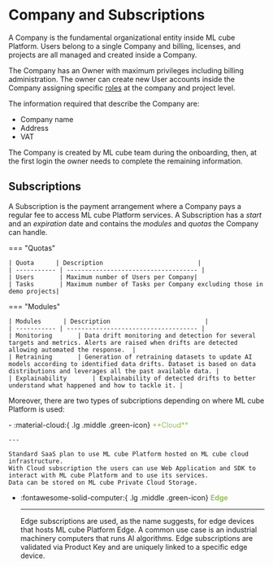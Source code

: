 # Company and Subscriptions

A Company is the fundamental organizational entity inside ML cube Platform.
Users belong to a single Company and billing, licenses, and projects are all managed and created inside a Company.

The Company has an Owner with maximum privileges including billing administration.
The owner can create new User accounts inside the Company assigning specific [roles] at the company and project level.

The information required that describe the Company are:

- Company name
- Address
- VAT

The Company is created by ML cube team during the onboarding, then, at the first login the owner needs to complete the remaining information.

## Subscriptions

A Subscription is the payment arrangement where a Company pays a regular fee to access ML cube Platform services.
A Subscription has a *start* and an *expiration* date and contains the *modules* and *quotas* the Company can handle.

=== "Quotas"

    | Quota      | Description                          |
    | ----------- | ------------------------------------ |
    | Users       | Maximum number of Users per Company|
    | Tasks       | Maximum number of Tasks per Company excluding those in demo projects|

=== "Modules"

    | Modules      | Description                          |
    | ----------- | ------------------------------------ |
    | Monitoring       | Data drift monitoring and detection for several targets and metrics. Alerts are raised when drifts are detected allowing automated the response.  |
    | Retraining       | Generation of retraining datasets to update AI models according to identified data drifts. Dataset is based on data distributions and leverages all the past available data. |
    | Explainability       | Explainability of detected drifts to better understand what happened and how to tackle it. |


Moreover, there are two types of subcriptions depending on where ML cube Platform is used:

<div class="grid cards" markdown>
- :material-cloud:{ .lg .middle .green-icon} <span style="color:#98BE59"> **Cloud** </span>

    ---

    Standard SaaS plan to use ML cube Platform hosted on ML cube cloud infrastructure.
    With Cloud subscription the users can use Web Application and SDK to interact with ML cube Platform and to use its services.
    Data can be stored on ML cube Private Cloud Storage.

- :fontawesome-solid-computer:{ .lg .middle .green-icon} <span style="color:#98BE59"> **Edge** </span>

    ---

    Edge subscriptions are used, as the name suggests, for edge devices that hosts ML cube Platform Edge.
    A common use case is an industrial machinery computers that runs AI algorithms.
    Edge subscriptions are validated via Product Key and are uniquely linked to a specific edge device.

  </div>

[roles]: rbac.md